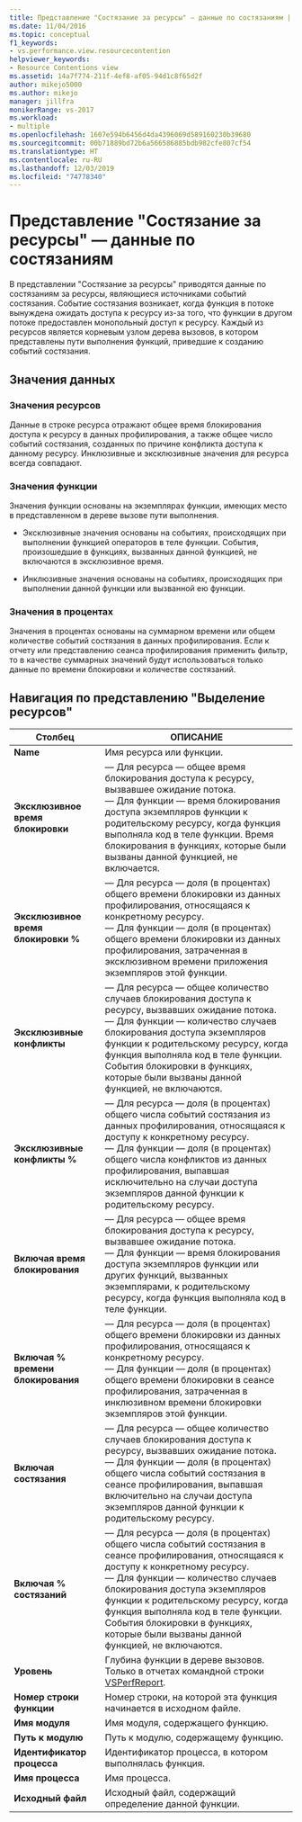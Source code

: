 ```yaml
---
title: Представление "Состязание за ресурсы" — данные по состязаниям | Документы Майкрософт
ms.date: 11/04/2016
ms.topic: conceptual
f1_keywords:
- vs.performance.view.resourcecontention
helpviewer_keywords:
- Resource Contentions view
ms.assetid: 14a7f774-211f-4ef8-af05-94d1c8f65d2f
author: mikejo5000
ms.author: mikejo
manager: jillfra
monikerRange: vs-2017
ms.workload:
- multiple
ms.openlocfilehash: 1607e594b6456d4da4396069d589160230b39680
ms.sourcegitcommit: 00b71889bd72b6a566586885bdb982cfe807cf54
ms.translationtype: HT
ms.contentlocale: ru-RU
ms.lasthandoff: 12/03/2019
ms.locfileid: "74778340"
---
```

# <a name="resource-contentions-view---contention-data"></a>Представление "Состязание за ресурсы" — данные по состязаниям
В представлении "Состязание за ресурсы" приводятся данные по состязаниям за ресурсы, являющиеся источниками событий состязания. Событие состязания возникает, когда функция в потоке вынуждена ожидать доступа к ресурсу из-за того, что функции в другом потоке предоставлен монопольный доступ к ресурсу. Каждый из ресурсов является корневым узлом дерева вызовов, в котором представлены пути выполнения функций, приведшие к созданию событий состязания.

## <a name="data-values"></a>Значения данных

### <a name="resource-values"></a>Значения ресурсов
 Данные в строке ресурса отражают общее время блокирования доступа к ресурсу в данных профилирования, а также общее число событий состязания, созданных по причине конфликта доступа к данному ресурсу. Инклюзивные и эксклюзивные значения для ресурса всегда совпадают.

### <a name="function-values"></a>Значения функции
 Значения функции основаны на экземплярах функции, имеющих место в представленном в дереве вызове пути выполнения.

- Эксклюзивные значения основаны на событиях, происходящих при выполнении функцией операторов в теле функции. События, произошедшие в функциях, вызванных данной функцией, не включаются в эксклюзивное время.

- Инклюзивные значения основаны на событиях, происходящих при выполнении данной функции или вызванной ею функции.

### <a name="percentage-values"></a>Значения в процентах
 Значения в процентах основаны на суммарном времени или общем количестве событий состязания в данных профилирования. Если к отчету или представлению сеанса профилирования применить фильтр, то в качестве суммарных значений будут использоваться только данные по времени блокировки и количестве состязаний.

## <a name="navigating-the-resource-allocation-view"></a>Навигация по представлению "Выделение ресурсов"

|Столбец|ОПИСАНИЕ|
|------------|-----------------|
|**Name**|Имя ресурса или функции.|
|**Эксклюзивное время блокировки**|— Для ресурса — общее время блокирования доступа к ресурсу, вызвавшее ожидание потока.<br />— Для функции — время блокирования доступа экземпляров функции к родительскому ресурсу, когда функция выполняла код в теле функции. Время блокирования в функциях, которые были вызваны данной функцией, не включается.|
|**Эксклюзивное время блокировки %**|— Для ресурса — доля (в процентах) общего времени блокировки из данных профилирования, относящаяся к конкретному ресурсу.<br />— Для функции — доля (в процентах) общего времени блокировки из данных профилирования, затраченная в эксклюзивном времени приложения экземпляров этой функции.|
|**Эксклюзивные конфликты**|— Для ресурса — общее количество случаев блокирования доступа к ресурсу, вызвавших ожидание потока.<br />— Для функции — количество случаев блокирования доступа экземпляров функции к родительскому ресурсу, когда функция выполняла код в теле функции. События блокировки в функциях, которые были вызваны данной функцией, не включаются.|
|**Эксклюзивные конфликты %**|— Для ресурса — доля (в процентах) общего числа событий состязания из данных профилирования, относящаяся к доступу к конкретному ресурсу.<br />— Для функции — доля (в процентах) общего числа конфликтов из данных профилирования, выпавшая исключительно на случаи доступа экземпляров данной функции к родительскому ресурсу.|
|**Включая время блокирования**|— Для ресурса — общее время блокирования доступа к ресурсу, вызвавшее ожидание потока.<br />— Для функции — время блокирования доступа экземпляров функции или других функций, вызванных экземплярами, к родительскому ресурсу, когда функция выполняла код в теле функции.|
|**Включая % времени блокирования**|— Для ресурса — доля (в процентах) общего времени блокировки из данных профилирования, относящаяся к конкретному ресурсу.<br />— Для функции — доля (в процентах) общего времени блокировки в сеансе профилирования, затраченная в инклюзивном времени блокировки экземпляров этой функции.|
|**Включая состязания**|— Для ресурса — общее количество случаев блокирования доступа к ресурсу, вызвавших ожидание потока.<br />— Для функции — доля (в процентах) общего числа событий состязания в сеансе профилирования, выпавшая включительно на случаи доступа экземпляров данной функции к родительскому ресурсу.|
|**Включая % состязаний**|— Для ресурса — доля (в процентах) общего числа событий состязания в сеансе профилирования, относящаяся к доступу к конкретному ресурсу.<br />— Для функции — количество случаев блокирования доступа экземпляров функции к родительскому ресурсу, когда функция выполняла код в теле функции. События блокировки в функциях, которые были вызваны данной функцией, не включаются.|
|**Уровень**|Глубина функции в дереве вызовов. Только в отчетах командной строки [VSPerfReport](../profiling/vsperfreport.md).|
|**Номер строки функции**|Номер строки, на которой эта функция начинается в исходном файле.|
|**Имя модуля**|Имя модуля, содержащего функцию.|
|**Путь к модулю**|Путь к модулю, содержащему функцию.|
|**Идентификатор процесса**|Идентификатор процесса, в котором выполнялась функция.|
|**Имя процесса**|Имя процесса.|
|**Исходный файл**|Исходный файл, содержащий определение данной функции.|

